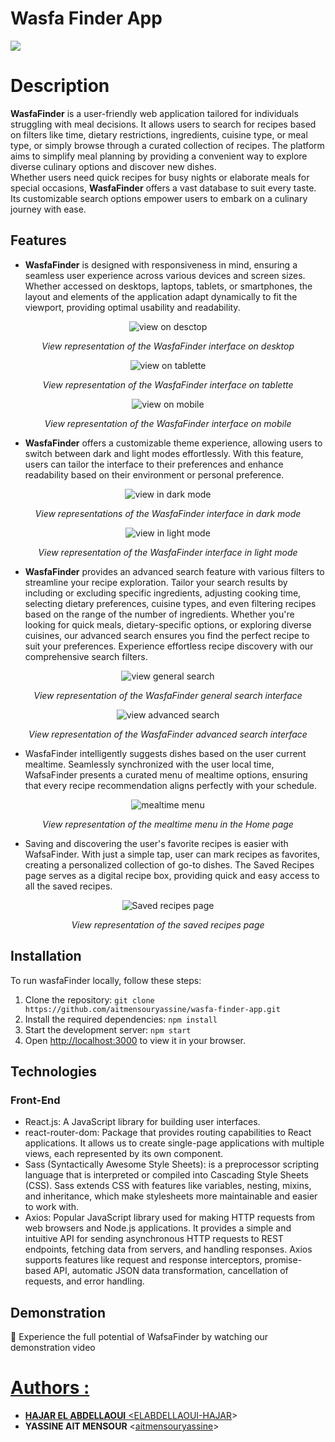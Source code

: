 # Wasfa Finder App

<img src="./src/images/logo-dark.svg">

<br/>

# Description

<b>WasfaFinder</b> is a user-friendly web application tailored for individuals struggling with meal decisions. It allows users to search for recipes based on filters like time, dietary restrictions, ingredients, cuisine type, or meal type, or simply browse through a curated collection of recipes. The platform aims to simplify meal planning by providing a convenient way to explore diverse culinary options and discover new dishes. <br/>
Whether users need quick recipes for busy nights or elaborate meals for special occasions, <b>WasfaFinder</b> offers a vast database to suit every taste. Its customizable search options empower users to embark on a culinary journey with ease.

## Features

* <b>WasfaFinder</b> is designed with responsiveness in mind, ensuring a seamless user experience across various devices and screen sizes. Whether accessed on desktops, laptops, tablets, or smartphones, the layout and elements of the application adapt dynamically to fit the viewport, providing optimal usability and readability.

<div align="center">
  <img src="screenshots/desktop.png" alt="view on desctop" />
  <p><em>View representation of the WasfaFinder interface on desktop</em></p>
</div>

<div align="center">
  <img src="screenshots/tablette.jpg" alt="view on tablette" />
  <p><em>View representation of the WasfaFinder interface on tablette</em></p>
</div>

<div align="center">
  <img src="screenshots/mobile.jpg" alt="view on mobile" />
  <p><em>View representation of the WasfaFinder interface on mobile</em></p>
</div>

* <b>WasfaFinder</b> offers a customizable theme experience, allowing users to switch between dark and light modes effortlessly. With this feature, users can tailor the interface to their preferences and enhance readability based on their environment or personal preference.

<div align="center">
  <img src="screenshots/dark.png" alt="view in dark mode" />
  <p><em>View representations of the WasfaFinder interface in dark mode</em></p>
</div>

<div align="center">
  <img src="screenshots/light.png" alt="view in light mode" />
  <p><em>View representation of the WasfaFinder interface in light mode</em></p>
</div>

 * <b>WasfaFinder</b> provides an advanced search feature with various filters to streamline your recipe exploration. Tailor your search results by including or excluding specific ingredients, adjusting cooking time, selecting dietary preferences, cuisine types, and even filtering recipes based on the range of the number of ingredients. Whether you're looking for quick meals, dietary-specific options, or exploring diverse cuisines, our advanced search ensures you find the perfect recipe to suit your preferences. Experience effortless recipe discovery with our comprehensive search filters.

<div align="center">
  <img src="screenshots/general_search.png" alt="view general search" />
  <p><em>View representation of the WasfaFinder general search interface</em></p>
</div>

<div align="center">
  <img src="screenshots/advanced_search.png" alt="view advanced search" />
  <p><em>View representation of the WasfaFinder advanced search interface</em></p>
</div>

* WasfaFinder intelligently suggests dishes based on the user current mealtime. Seamlessly synchronized with the user local time, WafsaFinder presents a curated menu of mealtime options, ensuring that every recipe recommendation aligns perfectly with your schedule. 

<div align="center">
  <img src="screenshots/mealtime_menu.png" alt="mealtime menu" />
  <p><em>View representation of the mealtime menu in the Home page</em></p>
</div>

* Saving and discovering the user's favorite recipes is easier with WafsaFinder. With just a simple tap, user can mark recipes as favorites, creating a personalized collection of go-to dishes. The Saved Recipes page serves as a digital recipe box, providing quick and easy access to all the saved recipes.


<div align="center">
  <img src="screenshots/saved_recipes.png" alt="Saved recipes page" />
  <p><em>View representation of the saved recipes page</em></p>
</div>


## Installation

To run wasfaFinder locally, follow these steps:

1. Clone the repository: `git clone https://github.com/aitmensouryassine/wasfa-finder-app.git`
2. Install the required dependencies: `npm install`
3. Start the development server: `npm start`
4. Open [http://localhost:3000](http://localhost:3000) to view it in your browser.

## Technologies

### Front-End
* React.js: A JavaScript library for building user interfaces.
* react-router-dom: Package that provides routing capabilities to React applications. It allows us to create single-page applications with multiple views, each represented by its own component.
* Sass (Syntactically Awesome Style Sheets): is a preprocessor scripting language that is interpreted or compiled into Cascading Style Sheets (CSS). Sass extends CSS with features like variables, nesting, mixins, and inheritance, which make stylesheets more maintainable and easier to work with.
* Axios: Popular JavaScript library used for making HTTP requests from web browsers and Node.js applications. It provides a simple and intuitive API for sending asynchronous HTTP requests to REST endpoints, fetching data from servers, and handling responses. Axios supports features like request and response interceptors, promise-based API, automatic JSON data transformation, cancellation of requests, and error handling.

## Demonstration

🍱 Experience the full potential of WafsaFinder by watching our demonstration video
<a href="https://www.youtube.com/watch?v=zcTwG-Gt-_I" target="blank">

# Authors :

- **HAJAR EL ABDELLAOUI** <[ELABDELLAOUI-HAJAR](https://github.com/ELABDELLAOUI-HAJAR)>
- **YASSINE AIT MENSOUR** <[aitmensouryassine](https://github.com/aitmensouryassine)>
